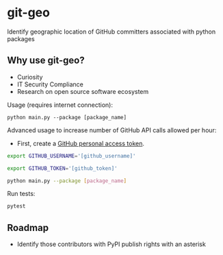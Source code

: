 # git-geo
Identify geographic location of GitHub committers associated with python packages

## Why use git-geo?
- Curiosity
- IT Security Compliance
- Research on open source software ecosystem

Usage (requires internet connection):

```python main.py --package [package_name]```

Advanced usage to increase number of GitHub API calls allowed per hour:

- First, create a [GitHub personal access token](https://docs.github.com/en/github/authenticating-to-github/creating-a-personal-access-token).

```bash
export GITHUB_USERNAME='[github_username]'
```

```bash
export GITHUB_TOKEN='[github_token]'
```

```bash
python main.py --package [package_name]
```

Run tests:

```bash
pytest
```

## Roadmap

- Identify those contributors with PyPI publish rights with an asterisk
